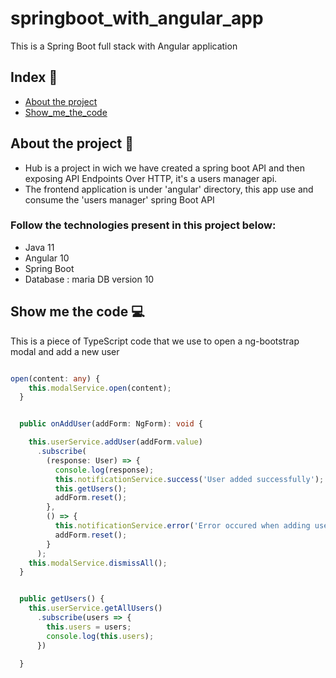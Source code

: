 # springboot_with_angular_app
This is a  Spring Boot full stack with Angular application 

## Index :pushpin:
- [About the project](#about)
- [Show_me_the_code](#code)

## About the project <a name="about"></a> :link:
- Hub is a project in wich we have created a spring boot API and then exposing API Endpoints Over HTTP, it's a users manager api. 
- The frontend application is under 'angular' directory, this app use and consume the 'users manager' spring Boot API


### Follow the technologies present in this project below:
- Java 11
- Angular 10
- Spring Boot
- Database : maria DB version 10

## Show me the code <a name="code"></a> :computer:
This is a piece of TypeScript code that we use to open a ng-bootstrap modal and add a new user
```TypeScript

open(content: any) {
    this.modalService.open(content);
  }


  public onAddUser(addForm: NgForm): void {

    this.userService.addUser(addForm.value)
      .subscribe(
        (response: User) => {
          console.log(response);
          this.notificationService.success('User added successfully');
          this.getUsers();
          addForm.reset();
        },
        () => {
          this.notificationService.error('Error occured when adding user');
          addForm.reset();
        }
      );
    this.modalService.dismissAll();
  }


  public getUsers() {
    this.userService.getAllUsers()
      .subscribe(users => {
        this.users = users;
        console.log(this.users);
      })

  }
```
